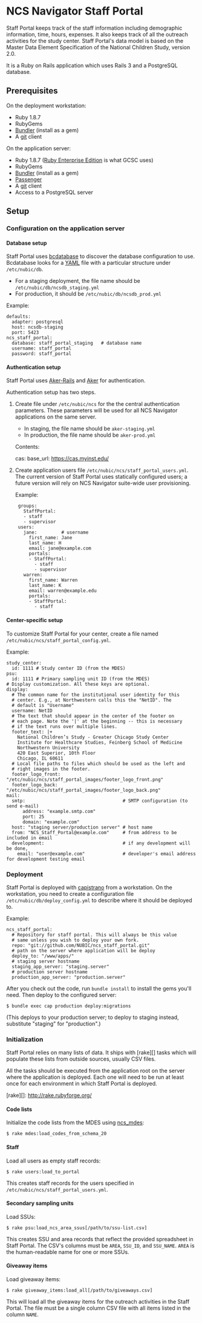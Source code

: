 NCS Navigator Staff Portal
==========================

Staff Portal keeps track of the staff information including
demographic information, time, hours, expenses. It also keeps track of
all the outreach activities for the study center. Staff Portal's data
model is based on the Master Data Element Specification of the
National Children Study, version 2.0.

It is a Ruby on Rails application which uses Rails 3 and a PostgreSQL
database.

Prerequisites
-------------

On the deployment workstation:

* Ruby 1.8.7
* RubyGems
* [Bundler][] (install as a gem)
* A [git][] client

On the application server:

* Ruby 1.8.7 ([Ruby Enterprise Edition][ree] is what GCSC uses)
* RubyGems
* [Bundler][] (install as a gem)
* [Passenger][]
* A [git][] client
* Access to a PostgreSQL server

[Bundler]: http://gembundler.com/
[git]: http://git-scm.com/
[Passenger]: http://modrails.com/
[ree]: http://www.rubyenterpriseedition.com/

Setup
-----

### Configuration on the application server

#### Database setup

Staff Portal uses [bcdatabase][] to discover the database
configuration to use. Bcdatabase looks for a [YAML][] file with a
particular structure under `/etc/nubic/db`.

[bcdatabase]: https://github.com/NUBIC/bcdatabase/blob/master/README.markdown
[YAML]: http://yaml.org/

* For a staging deployment, the file name should be `/etc/nubic/db/ncsdb_staging.yml`
* For production, it should be `/etc/nubic/db/ncsdb_prod.yml`

Example:

    defaults:
      adapter: postgresql
      host: ncsdb-staging
      port: 5423
    ncs_staff_portal:
      database: staff_portal_staging   # database name
      username: staff_portal
      password: staff_portal

#### Authentication setup

Staff Portal uses [Aker-Rails][] and [Aker][] for authentication.

[Aker-Rails]: https://github.com/NUBIC/aker-rails/
[Aker]: http://rubydoc.info/github/NUBIC/aker/

Authentication setup has two steps.

1. Create file under `/etc/nubic/ncs` for the the central
   authentication parameters. These parameters will be used for all
   NCS Navigator applications on the same server.

     * In staging, the file name should be `aker-staging.yml`
     * In production, the file name should be `aker-prod.yml`

   Contents:

    cas:
      base_url: https://cas.myinst.edu/

2. Create application users file
   `/etc/nubic/ncs/staff_portal_users.yml`. The current version of
   Staff Portal uses statically configured users; a future version
   will rely on NCS Navigator suite-wide user provisioning.

   Example:

        groups:
          StaffPortal:
          - staff
          - supervisor
        users:
          jane:         # username
            first_name: Jane
            last_name: H
            email: jane@example.com
            portals:
            - StaffPortal:
              - staff
              - supervisor
          warren:
            first_name: Warren
            last_name: K
            email: warren@example.edu
            portals:
            - StaffPortal:
              - staff

#### Center-specific setup

To customize Staff Portal for your center, create a file named
`/etc/nubic/ncs/staff_portal_config.yml`.

Example:

    study_center:
      id: 1111 # Study center ID (from the MDES)
    psu:
      id: 1111 # Primary sampling unit ID (from the MDES)
    # Display customization. All these keys are optional.
    display:
      # The common name for the institutional user identity for this
      # center. E.g., at Northwestern calls this the "NetID". The
      # default is "Username"
      username: NetID
      # The text that should appear in the center of the footer on
      # each page. Note the '|' at the beginning -- this is necessary
      # if the text runs over multiple lines.
      footer_text: |+
        National Children’s Study - Greater Chicago Study Center
        Institute for Healthcare Studies, Feinberg School of Medicine
        Northwestern University
        420 East Superior, 10th Floor
        Chicago, IL 60611
      # Local file paths to files which should be used as the left and
      # right images in the footer.
      footer_logo_front: "/etc/nubic/ncs/staff_portal_images/footer_logo_front.png"
      footer_logo_back: "/etc/nubic/ncs/staff_portal_images/footer_logo_back.png"
    mail:
      smtp:                                    # SMTP configuration (to send e-mail)
          address: "example.smtp.com"
          port: 25
          domain: "example.com"
      host: "staging server/production server" # host name
      from: "NCS_Staff_Portal@example.com"     # from address to be included in email
      development:                             # if any development will be done,
        email: "user@example.com"              # developer's email address for development testing email

### Deployment

Staff Portal is deployed with [capistrano][cap] from a workstation. On
the workstation, you need to create a configuration file
`/etc/nubic/db/deploy_config.yml` to describe where it should be
deployed to.

[cap]: https://github.com/capistrano/capistrano/wiki/

Example:

    ncs_staff_portal:
      # Repository for staff portal. This will always be this value
      # same unless you wish to deploy your own fork.
      repo: "git://github.com/NUBIC/ncs_staff_portal.git"
      # path on the server where application will be deploy
      deploy_to: "/www/apps/"
      # staging server hostname
      staging_app_server: "staging.server"
      # production server hostname
      production_app_server: "production.server"

After you check out the code, run `bundle install` to install the gems
you'll need. Then deploy to the configured server:

    $ bundle exec cap production deploy:migrations

(This deploys to your production server; to deploy to staging instead,
substitute "staging" for "production".)

### Initialization

Staff Portal relies on many lists of data. It ships with [rake][]
tasks which will populate these lists from outside sources, usually
CSV files.

All the tasks should be executed from the application root on the
server where the application is deployed. Each one will need to be run
at least once for each environment in which Staff Portal is deployed.

[rake][]: http://rake.rubyforge.org/

#### Code lists

Initialize the code lists from the MDES using [ncs_mdes][]:

    $ rake mdes:load_codes_from_schema_20

[ncs_mdes]: https://github.com/NUBIC/ncs_mdes

#### Staff

Load all users as empty staff records:

    $ rake users:load_to_portal

This creates staff records for the users specified in
`/etc/nubic/ncs/staff_portal_users.yml`.

#### Secondary sampling units

Load SSUs:

    $ rake psu:load_ncs_area_ssus[/path/to/ssu-list.csv]

This creates SSU and area records that reflect the provided
spreadsheet in Staff Portal. The CSV's columns must be `AREA`,
`SSU_ID`, and `SSU_NAME`. `AREA` is the human-readable name for one or
more SSUs.

#### Giveaway items

Load giveaway items:

    $ rake giveaway_items:load_all[/path/to/giveaways.csv]

This will load all the giveaway items for the outreach activities in
the Staff Portal. The file must be a single column CSV file with all
items listed in the column `NAME`.
